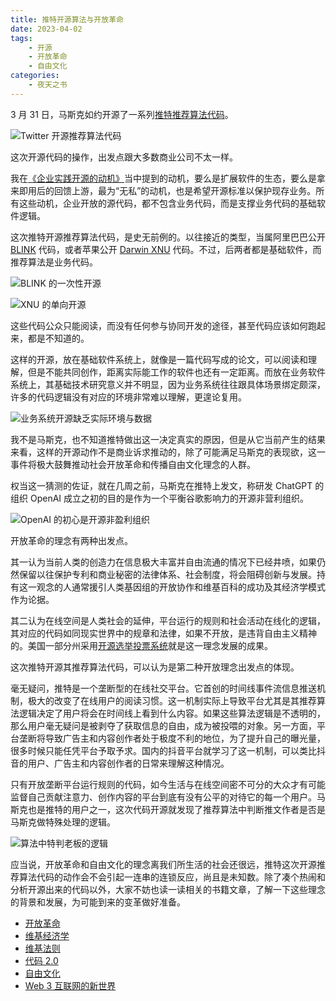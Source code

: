 ```yaml
---
title: 推特开源算法与开放革命
date: 2023-04-02
tags:
    - 开源
    - 开放革命
    - 自由文化
categories:
    - 夜天之书
---
```


3 月 31 日，马斯克如约开源了一系列[推特推荐算法代码](https://github.com/twitter/the-algorithm)。

![Twitter 开源推荐算法代码](elon-tweet.png)

<!-- more -->

这次开源代码的操作，出发点跟大多数商业公司不太一样。

我在[《企业实践开源的动机》](https://mp.weixin.qq.com/s/NYC_beiBvsxCjkocA1FUZA)当中提到的动机，要么是扩展软件的生态，要么是拿来即用后的回馈上游，最为“无私”的动机，也是希望开源标准以保护现存业务。所有这些动机，企业开放的源代码，都不包含业务代码，而是支撑业务代码的基础软件逻辑。

这次推特开源推荐算法代码，是史无前例的。以往接近的类型，当属阿里巴巴公开 [BLINK](https://github.com/apache/flink/tree/blink) 代码，或者苹果公开 [Darwin XNU](https://github.com/apple/darwin-xnu) 代码。不过，后两者都是基础软件，而推荐算法是业务代码。

![BLINK 的一次性开源](blink-oneshot.png)

![XNU 的单向开源](xun-one-direction.png)

这些代码公众只能阅读，而没有任何参与协同开发的途径，甚至代码应该如何跑起来，都是不知道的。

这样的开源，放在基础软件系统上，就像是一篇代码写成的论文，可以阅读和理解，但是不能共同创作，距离实际能工作的软件也还有一定距离。而放在业务软件系统上，其基础技术研究意义并不明显，因为业务系统往往跟具体场景绑定颇深，许多的代码逻辑没有对应的环境非常难以理解，更遑论复用。

![业务系统开源缺乏实际环境与数据](lack-of-context.png)

我不是马斯克，也不知道推特做出这一决定真实的原因，但是从它当前产生的结果来看，这样的开源动作不是商业诉求推动的，除了可能满足马斯克的表现欲，这一事件将极大鼓舞推动社会开放革命和传播自由文化理念的人群。

权当这一猜测的佐证，就在几周之前，马斯克在推特上发文，称研发 ChatGPT 的组织 OpenAI 成立之初的目的是作为一个平衡谷歌影响力的开源非营利组织。

![OpenAI 的初心是开源非盈利组织](elon-tweet-openai.png)

开放革命的理念有两种出发点。

其一认为当前人类的创造力在信息极大丰富并自由流通的情况下已经井喷，如果仍然保留以往保护专利和商业秘密的法律体系、社会制度，将会阻碍创新与发展。持有这一观念的人通常援引人类基因组的开放协作和维基百科的成功及其经济学模式作为论据。

其二认为在线空间是人类社会的延伸，平台运行的规则和社会活动在线化的逻辑，其对应的代码如同现实世界中的规章和法律，如果不开放，是违背自由主义精神的。美国一部分州采用[开源选举投票系统](https://en.wikipedia.org/wiki/Open-source_voting_system)就是这一理念发展的成果。

这次推特开源其推荐算法代码，可以认为是第二种开放理念出发点的体现。

毫无疑问，推特是一个垄断型的在线社交平台。它首创的时间线事件流信息推送机制，极大的改变了在线用户的阅读习惯。这一机制实际上导致平台尤其是其推荐算法逻辑决定了用户将会在时间线上看到什么内容。如果这些算法逻辑是不透明的，那么用户毫无疑问是被剥夺了获取信息的自由，成为被投喂的对象。另一方面，平台垄断将导致广告主和内容创作者处于极度不利的地位，为了提升自己的曝光量，很多时候只能任凭平台予取予求。国内的抖音平台就学习了这一机制，可以类比抖音的用户、广告主和内容创作者的日常来理解这种情况。

只有开放垄断平台运行规则的代码，如今生活与在线空间密不可分的大众才有可能监督自己贡献注意力、创作内容的平台到底有没有公平的对待它的每一个用户。马斯克也是推特的用户之一，这次代码开源就发现了推荐算法中判断推文作者是否是马斯克做特殊处理的逻辑。

![算法中特判老板的逻辑](author-is-elon.png)

应当说，开放革命和自由文化的理念离我们所生活的社会还很远，推特这次开源推荐算法代码的动作会不会引起一连串的连锁反应，尚且是未知数。除了凑个热闹和分析开源出来的代码以外，大家不妨也读一读相关的书籍文章，了解一下这些理念的背景和发展，为可能到来的变革做好准备。

* [开放革命](https://book.douban.com/subject/36110380/)
* [维基经济学](https://book.douban.com/subject/2265341/)
* [维基法则](https://book.douban.com/subject/34469845/)
* [代码 2.0](https://book.douban.com/subject/30276251/)
* [自由文化](https://book.douban.com/subject/4050757/)
* [Web 3 互联网的新世界](https://book.douban.com/subject/36302463/)
